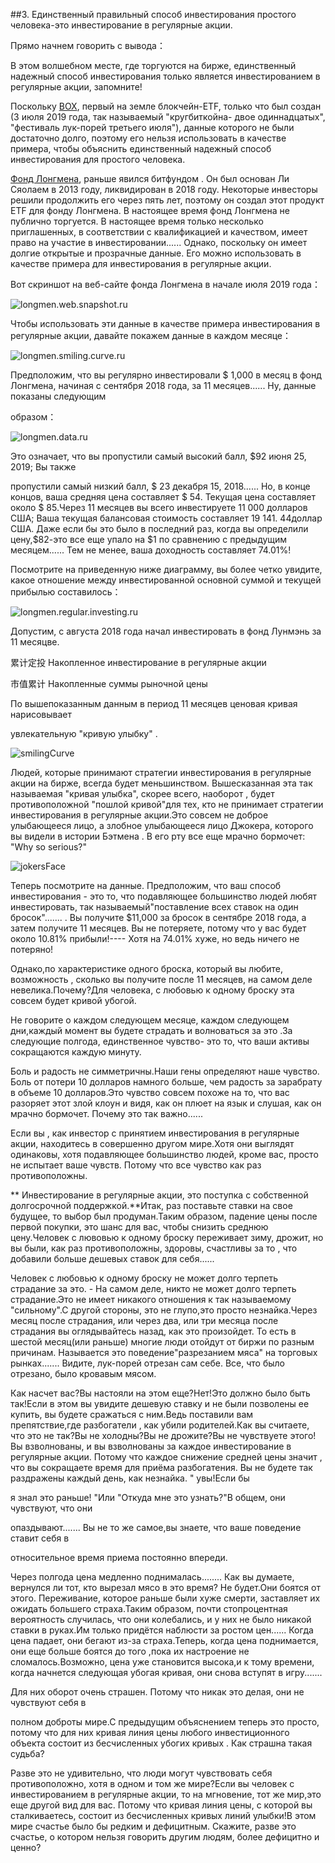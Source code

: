 ##3. Единственный правильный способ инвестирования простого человека-это инвестирование в регулярные акции.

Прямо начнем говорить с вывода：

В этом волшебном месте, где торгуются на бирже, единственный надежный способ инвестирования только является инвестированием в регулярные акции, запомните!

Поскольку [BOX](https://b.watch/), первый на земле блокчейн-ETF, только что был создан (3 июля 2019 года, так называемый "кругбиткойна- двое одиннадцатых", "фестиваль лук-порей третьего июля"), данные которого не были достаточно долго, поэтому его нельзя использовать в качестве примера, чтобы объяснить единственный надежный способ инвестирования для простого человека.

[Фонд Лонгмена](http://www.longmen.fund/), раньше явился битфундом . Он был основан Ли Сяолаем в 2013 году, ликвидирован в 2018 году. Некоторые инвесторы решили продолжить его через пять лет, поэтому он создал этот продукт ETF для фонду Лонгмена. В настоящее время фонд Лонгмена не публично торгуется. В настоящее время только несколько приглашенных, в соответствии с квалификацией и качеством, имеет право на участие в инвестировании\...\... Однако, поскольку он имеет долгие открытые и прозрачные данные. Его можно использовать в качестве примера для инвестирования в регулярные акции.

Вот скриншот на веб-сайте фонда Лонгмена в начале июля 2019 года：

![longmen.web.snapshot.ru](images/longmen.web.snapshot.ru.png)

Чтобы использовать эти данные в качестве примера инвестирования в регулярные акции, давайте покажем данные в каждом месяце：

![longmen.smiling.curve.ru](images/longmen.smiling.curve.ru.png)

Предположим, что вы регулярно инвестировали \$ 1,000 в месяц в фонд Лонгмена, начиная с сентября 2018 года, за 11 месяцев\...\... Ну, данные показаны следующим

образом：

![longmen.data.ru](images/longmen.data.ru.jpg)

Это означает, что вы пропустили самый высокий балл, \$92 июня 25, 2019; Вы также

пропустили самый низкий балл, \$ 23 декабря 15, 2018\...\... Но, в конце концов, ваша средняя цена составляет \$ 54. Текущая цена составляет около \$ 85.Через 11 месяцев вы всего инвестируете 11 000 долларов США; Ваша текущая балансовая стоимость составляет 19 141. 44доллар США. Даже если бы это было в последний раз, когда вы определили цену,\$82-это все еще упало на \$1 по сравнению с предыдущим месяцем\...\... Тем не менее, ваша доходность составляет 74.01%!

Посмотрите на приведенную ниже диаграмму, вы более четко увидите, какое отношение между инвестированной основной суммой и текущей прибылью составилось：

![longmen.regular.investing.ru](images/longmen.regular.investing.ru.png)

Допустим, с августа 2018 года начал инвестировать в фонд Лунмэнь за 11 месяцве.

累计定投 Накопленное инвестирование в регулярные акции

市值累计 Накопленные суммы рыночной цены

По вышепоказанным данным в период 11 месяцев ценовая кривая нарисовывает

увлекательную \"кривую улыбку\" .

![smilingCurve](images/smilingCurve.png)

Людей, которые принимают стратегии инвестирования в регулярные акции на бирже, всегда будет меньшинством. Вышесказанная эта так называемая "кривая улыбка", скорее всего, наоборот , будет противоположной "пошлой кривой"для тех, кто не принимает стратегии инвестирования в регулярные акции.Это совсем не доброе улыбающееся лицо, а злобное улыбающееся лицо Джокера, которого вы видели в истории Бэтмена . В его рту все еще мрачно бормочет: \"Why so serious?"

![jokersFace](images/jokersFace.png)

Теперь посмотрите на данные. Предположим, что ваш способ инвестирования - это то, что подавляющее большинство людей любят инвестировать, так называемый"поставление всех ставок на один бросок"\...\.... . Вы получите \$11,000 за бросок в сентябре 2018 года, а затем получите 11 месяцев. Вы не потеряете, потому что у вас будет около 10.81% прибыли!---- Хотя на 74.01% хуже, но ведь ничего не потеряно!

Однако,по характеристике одного броска, который вы любите, возможность , сколько вы получите после 11 месяцев, на самом деле невелика.Почему?Для человека, с любовью к одному броску эта совсем будет кривой убогой.

Не говорите о каждом следующем месяце, каждом следующем дни,каждый момент вы будете страдать и волноваться за это .За следующие полгода, единственное чувство- это то, что ваши активы сокращаются каждую минуту.

Боль и радость не симметричны.Наши гены определяют наше чувство. Боль от потери 10 долларов намного больше, чем радость за зарабрату в объеме 10 долларов.Это чувство совсем похоже на то, что вас разоряет этот злой клоун и видя, как он плюет на
язык и слушая, как он мрачно бормочет. Почему это так важно......

Если вы , как инвестор с принятием инвестирования в регулярные акции, находитесь в совершенно другом мире.Хотя они выглядят одинаковы, хотя подавляющее большинство людей, кроме вас, просто не испытает ваше чувств. Потому что все чувство как раз противоположны.

\*\* Инвестирование в регулярные акции, это поступка с собственной долгосрочной поддержкой.\*\*Итак, раз поставьте ставки на свое будущее, то выбор был продуман.Таким образом, падение цены после первой покупки, это шанс для вас, чтобы снизить среднюю цену.Человек с лювовью к одному броску переживает зиму, дрожит, но вы были, как раз противоположны, здоровы, счастливы за то , что добавили больше дешевых ставок для себя......

Человек с любовью к одному броску не может долго терпеть страдание за это. - На самом деле, никто не может долго терпеть страдание.Это не имеет никакого отношения к так называемому \"сильному\".С другой стороны, это не глупо,это просто незнайка.Через месяц после страдания, или через два, или три месяца после страдания вы оглядывайтесь назад, как это произойдет. То есть в шестой месяц(или раньше) многие люди отойдут от биржи по разным причинам. Называется это поведение"разрезанием мяса" на торговых рынках\...\.... Видите, лук-порей отрезан сам себе. Все, что было отрезано, было кровавым мясом.

Как насчет вас?Вы настояли на этом еще?Нет!Это должно было быть так!Если в этом вы увидите дешевую ставку и не были позволены ее купить, вы будете сражаться с ним.Ведь поставили вам препятствие,где разбогатели , как убили родителей.Как вы считаете, что это не так?Вы не холодны?Вы не дрожите?Вы не чувствуете этого!Вы взволнованы, и вы взволнованы за каждое инвестирование в регулярные акции. Потому что каждое снижение средней цены значит , что вы сокращаете время для приёма разбогатения. Вы не будете так раздражены каждый день, как незнайка. \" увы!Если бы

я знал это раньше! "Или "Откуда мне это узнать?"В общем, они чувствуют, что они

опаздывают\...\.... Вы не то же самое,вы знаете, что ваше поведение ставит себя в

относительное время приема постоянно впереди.

Через полгода цена медленно поднималась\...\..... Как вы думаете, вернулся ли тот, кто вырезал мясо в это время? Не будет.Они боятся от этого. Переживание, которое раньше были хуже смерти, заставляет их ожидать большего страха.Таким образом, почти стопроцентная вероятность случилась, что они колебались, и у них не было никакой ставки в руках.Им только придётся наблюсти за ростом цен\...\... Когда цена падает, они бегают из-за страха.Теперь, когда цена поднимается, они еще больше боятся до того ,пока их настроение не сломалось.Возможно, цена уже становится высока,и к тому времени, когда начнется следующая убогая кривая, они снова вступят в игру.......

Для них оборот очень страшен. Потому что никак это делая, они не чувствуют себя в

полном доброты мире.С предыдущим объяснением теперь это просто, потому что для них кривая линия цены любого инвестиционного объекта состоит из бесчисленных убогих кривых . Как страшна такая судьба?

Разве это не удивительно, что люди могут чувствовать себя противоположно, хотя в одном и том же мире?Если вы человек с инвестированием в регулярные акции, то на мгновение, тот же мир,это еще другой вид для вас. Потому что кривая линия цены, с которой вы сталкиваетесь, состоит из бесчисленных кривых линий улыбки!В этом мире счастье было бы редким и дефицитным. Скажите, разве это счастье, о котором нельзя говорить другим людям, более дефицитно и ценно?